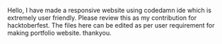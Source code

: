 Hello,
I have made a responsive website using codedamn ide which is extremely user friendly. Please review this as my contribution for hacktoberfest.
The files here can be edited as per user requirement for making portfolio website.
thankyou.
